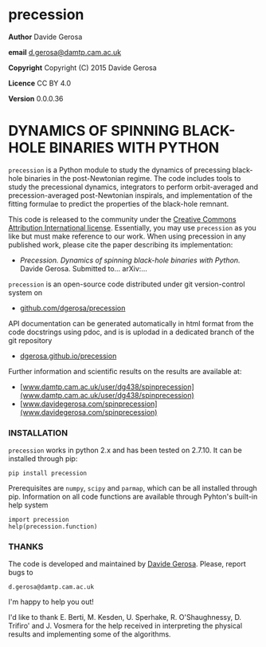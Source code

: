 precession
==========

**Author** Davide Gerosa

**email** d.gerosa@damtp.cam.ac.uk

**Copyright** Copyright (C) 2015 Davide Gerosa

**Licence** CC BY 4.0

**Version** 0.0.0.36


# DYNAMICS OF SPINNING BLACK-HOLE BINARIES WITH PYTHON

`precession` is a Python module to study the dynamics of precessing black-hole
binaries in the post-Newtonian regime. The code includes tools to study the
precessional dynamics, integrators to perform orbit-averaged and
precession-averaged post-Newtonian inspirals, and implementation of the fitting
formulae to predict the properties of the black-hole remnant.

This code is released to the community under the [Creative Commons Attribution
International license](http://creativecommons.org/licenses/by/4.0).
Essentially, you may use `precession` as you like but must make reference to
our work. When using precession in any published work, please cite the paper
describing its implementation:

- *Precession. Dynamics of spinning black-hole binaries with Python.* 
Davide Gerosa. Submitted to... arXiv:...

`precession` is an open-source code distributed under git version-control system on

- [github.com/dgerosa/precession](github.com/dgerosa/precessions)

API documentation can be generated automatically in html format from the code docstrings using pdoc, and is is uplodad in a dedicated branch of the git repository

- [dgerosa.github.io/precession](dgerosa.github.io/precession)

Further information and scientific results on the results are available at:

- [www.damtp.cam.ac.uk/user/dg438/spinprecession](www.damtp.cam.ac.uk/user/dg438/spinprecession) 
- [www.davidegerosa.com/spinprecession](www.davidegerosa.com/spinprecession)


### INSTALLATION
 
`precession` works in python 2.x and has been tested on 2.7.10. It can be
installed through pip:

    pip install precession

Prerequisites are `numpy`, `scipy` and `parmap`, which can be all installed
through pip. Information on all code functions are available through Pyhton's
built-in help system

    import precession
    help(precession.function)


### THANKS
The code is developed and maintained by [Davide Gerosa](www.davidegerosa.com). 
Please, report bugs to

    d.gerosa@damtp.cam.ac.uk

I'm happy to help you out! 

I'd like to thank E. Berti, M. Kesden, U. Sperhake, R. O'Shaughnessy, D.
Trifiro' and J. Vosmera for the help received in interpreting the physical
results and implementing some of the algorithms.
